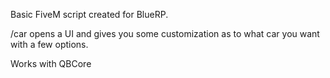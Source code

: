 Basic FiveM script created for BlueRP. 

/car opens a UI and gives you some customization as to what car you want with a few options. 

Works with QBCore
